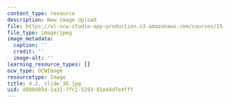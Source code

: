 ```yaml
---
content_type: resource
description: New image Upload
file: https://ol-ocw-studio-app-production.s3.amazonaws.com/courses/15-s21-nuts-and-bolts-of-business-plans-january-iap-2014/d880d85d1a317fc2529381e44d7e4fff_4.2._slide_36.jpg
file_type: image/jpeg
image_metadata:
  caption: ''
  credit: ''
  image-alt: ''
learning_resource_types: []
ocw_type: OCWImage
resourcetype: Image
title: 4.2._slide_36.jpg
uid: d880d85d-1a31-7fc2-5293-81e44d7e4fff
---
```

